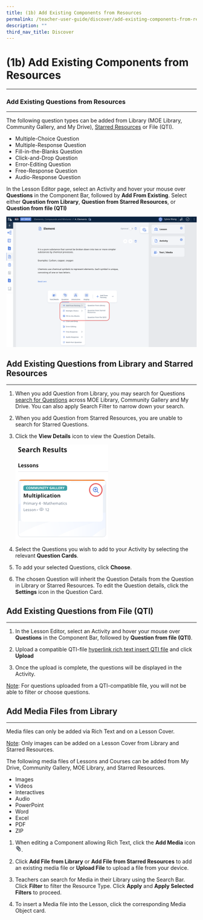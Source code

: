```yaml
---
title: (1b) Add Existing Components from Resources
permalink: /teacher-user-guide/discover/add-existing-components-from-resources/
description: ""
third_nav_title: Discover
---
```

<h1>(1b) Add Existing Components from Resources</h1>
<hr>

<h3>Add Existing Questions from Resources</h3>

<hr>

<p>The following question types can be added from&nbsp;Library (MOE Library, Community Gallery, and My Drive),&nbsp;<a target="_blank" href="/teacher-user-guide/organise/star-resources/">Starred Resources</a> or File (QTI).</p>

<ul>
  <li>Multiple-Choice Question</li>
  <li>Multiple-Response Question</li>
  <li>Fill-in-the-Blanks Question</li>
  <li>Click-and-Drop Question</li>
  <li>Error-Editing Question</li>
  <li>Free-Response Question</li>
  <li>Audio-Response Question</li>
</ul>

<p>In the Lesson Editor page, select an Activity and hover your mouse over <strong>Questions</strong> in the Component Bar, followed by <strong>Add From Existing</strong>. Select either <strong>Question from Library</strong>, <strong>Question from Starred Resources</strong>, or <strong>Question from file (QTI)</strong></p>
<img alt="AddExistingComponent" src="/images/2Teacher/D-AddExistingComponent.png">

<h2>Add Existing Questions from Library and Starred Resources</h2>

<hr>

<ol>
  <li>
    <p>When you add Question from Library, you may search for Questions 
<a target="_blank" href="/teacher-user-guide/discover/search-for-resources/">search for Questions</a>
across MOE Library, Community Gallery and My Drive. You can also apply Search Filter to narrow down your search.</p>
  </li>
  <li>
    <p>When you add Question from Starred Resources, you are unable to search for Starred Questions.</p>
  </li>
  <li>
    <p>Click the <strong>View Details</strong> icon to view the Question Details.</p>
		<img alt="AddExistingLesson" src="/images/2Teacher/D-AddExistingLesson.png">
  </li>
  <li>
    <p>Select the Questions you wish to add to your Activity by selecting the relevant <strong>Question Cards</strong>.</p>
  </li>
  <li>
    <p>To add your selected Questions, click <strong>Choose</strong>.</p>
  </li>
  <li>
    <p>The chosen Question will inherit the Question Details from the Question in Library or Starred Resources. To edit the Question details, click the <strong>Settings</strong> icon in the Question Card.</p>
  </li>
</ol>

<h2>Add Existing Questions from File (QTI)</h2>

<hr>

<ol>
  <li>
    <p>In the Lesson Editor, select an Activity and hover your mouse over <strong>Questions</strong> in the Component Bar, followed by <strong>Question from file (QTI)</strong>.</p>
  </li>
  <li>
    <p>Upload a compatible QTI-file <a href="rich text insert QTI file">hyperlink rich text insert QTI file</a> and click <strong>Upload</strong></p>
  </li>
  <li>
    <p>Once the upload is complete, the questions will be displayed in the Activity.</p>
  </li>
</ol>

<p><u>Note</u>: For questions uploaded from a QTI-compatible file, you will not be able to filter or choose questions.</p>

<h2>Add Media Files from Library</h2>

<hr>

<p>Media files can only be added via Rich Text and on a Lesson Cover.</p>

<p><u>Note</u>: Only images can be added on a Lesson Cover from Library and Starred Resources.</p>

<p>The following media files of Lessons and Courses can be added from My Drive,&nbsp;Community Gallery,&nbsp;MOE Library, and Starred Resources.</p>

<ul>
  <li>Images</li>
  <li>Videos</li>
  <li>Interactives</li>
  <li>Audio</li>
  <li>PowerPoint</li>
  <li>Word</li>
  <li>Excel</li>
  <li>PDF</li>
  <li>ZIP</li>
</ul>

<ol>
  <li>
    <p>When editing a Component allowing Rich Text, click the&nbsp;<strong>Add Media</strong>&nbsp;icon&nbsp;
	<img style="width:1rem; display: inline;" src="/images/Icons/PaperClip.svg">.	
  </p></li>
  <li>
    <p>Click&nbsp;<strong>Add File from Library</strong>&nbsp;or&nbsp;<strong>Add File from Starred Resources</strong>&nbsp;to add an existing media file or&nbsp;<strong>Upload File</strong>&nbsp;to upload a file from your device.</p>
  </li>
  <li>
    <p>Teachers can search for Media in their Library using the Search Bar. Click <strong>Filter</strong> to filter the Resource Type. Click <strong>Apply</strong> and <strong>Apply Selected Filters</strong> to proceed.</p>
  </li>
  <li>
    <p>To insert a Media file into the Lesson, click the corresponding&nbsp;Media Object card.</p>
  </li>
</ol>